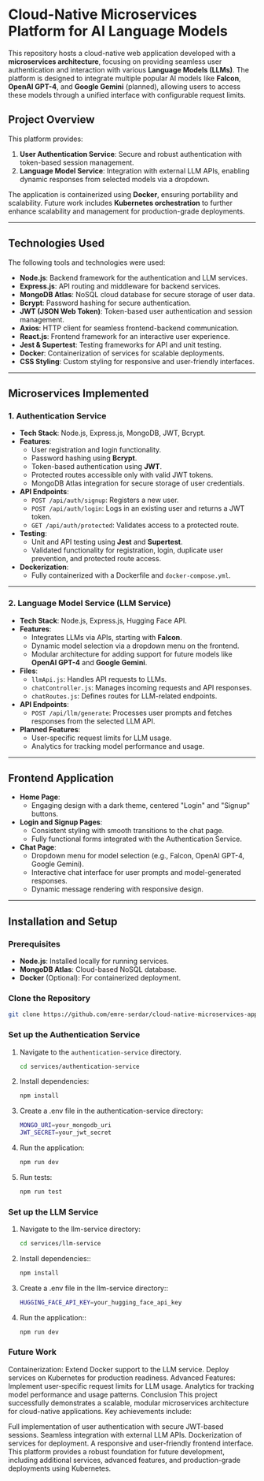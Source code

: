 # Cloud-Native Microservices Platform for AI Language Models

This repository hosts a cloud-native web application developed with a **microservices architecture**, focusing on providing seamless user authentication and interaction with various **Language Models (LLMs)**. The platform is designed to integrate multiple popular AI models like **Falcon**, **OpenAI GPT-4**, and **Google Gemini** (planned), allowing users to access these models through a unified interface with configurable request limits.

## Project Overview

This platform provides:
1. **User Authentication Service**: Secure and robust authentication with token-based session management.
2. **Language Model Service**: Integration with external LLM APIs, enabling dynamic responses from selected models via a dropdown.

The application is containerized using **Docker**, ensuring portability and scalability. Future work includes **Kubernetes orchestration** to further enhance scalability and management for production-grade deployments.

---

## Technologies Used

The following tools and technologies were used:

- **Node.js**: Backend framework for the authentication and LLM services.
- **Express.js**: API routing and middleware for backend services.
- **MongoDB Atlas**: NoSQL cloud database for secure storage of user data.
- **Bcrypt**: Password hashing for secure authentication.
- **JWT (JSON Web Token)**: Token-based user authentication and session management.
- **Axios**: HTTP client for seamless frontend-backend communication.
- **React.js**: Frontend framework for an interactive user experience.
- **Jest & Supertest**: Testing frameworks for API and unit testing.
- **Docker**: Containerization of services for scalable deployments.
- **CSS Styling**: Custom styling for responsive and user-friendly interfaces.

---

## Microservices Implemented

### 1. **Authentication Service**

- **Tech Stack**: Node.js, Express.js, MongoDB, JWT, Bcrypt.
- **Features**:
  - User registration and login functionality.
  - Password hashing using **Bcrypt**.
  - Token-based authentication using **JWT**.
  - Protected routes accessible only with valid JWT tokens.
  - MongoDB Atlas integration for secure storage of user credentials.
- **API Endpoints**:
  - `POST /api/auth/signup`: Registers a new user.
  - `POST /api/auth/login`: Logs in an existing user and returns a JWT token.
  - `GET /api/auth/protected`: Validates access to a protected route.
- **Testing**:
  - Unit and API testing using **Jest** and **Supertest**.
  - Validated functionality for registration, login, duplicate user prevention, and protected route access.
- **Dockerization**:
  - Fully containerized with a Dockerfile and `docker-compose.yml`.

---

### 2. **Language Model Service (LLM Service)**

- **Tech Stack**: Node.js, Express.js, Hugging Face API.
- **Features**:
  - Integrates LLMs via APIs, starting with **Falcon**.
  - Dynamic model selection via a dropdown menu on the frontend.
  - Modular architecture for adding support for future models like **OpenAI GPT-4** and **Google Gemini**.
- **Files**:
  - `llmApi.js`: Handles API requests to LLMs.
  - `chatController.js`: Manages incoming requests and API responses.
  - `chatRoutes.js`: Defines routes for LLM-related endpoints.
- **API Endpoints**:
  - `POST /api/llm/generate`: Processes user prompts and fetches responses from the selected LLM API.
- **Planned Features**:
  - User-specific request limits for LLM usage.
  - Analytics for tracking model performance and usage.

---

## Frontend Application

- **Home Page**:
  - Engaging design with a dark theme, centered "Login" and "Signup" buttons.
- **Login and Signup Pages**:
  - Consistent styling with smooth transitions to the chat page.
  - Fully functional forms integrated with the Authentication Service.
- **Chat Page**:
  - Dropdown menu for model selection (e.g., Falcon, OpenAI GPT-4, Google Gemini).
  - Interactive chat interface for user prompts and model-generated responses.
  - Dynamic message rendering with responsive design.

---

## Installation and Setup

### Prerequisites

- **Node.js**: Installed locally for running services.
- **MongoDB Atlas**: Cloud-based NoSQL database.
- **Docker** (Optional): For containerized deployment.

### Clone the Repository

```bash
git clone https://github.com/emre-serdar/cloud-native-microservices-app.git
```

### Set up the Authentication Service
1. Navigate to the `authentication-service` directory.

   ```bash
   cd services/authentication-service

2. Install dependencies:

   ```bash
   npm install

3. Create a .env file in the authentication-service directory:

   ```bash
   MONGO_URI=your_mongodb_uri
   JWT_SECRET=your_jwt_secret

5. Run the application:

   ```bash
   npm run dev

6. Run tests:
   ```bash
   npm run test


### Set up the LLM Service

1. Navigate to the llm-service directory:
   ```bash
   cd services/llm-service
2. Install dependencies::
   ```bash
   npm install
3. Create a .env file in the llm-service directory::
   ```bash
   HUGGING_FACE_API_KEY=your_hugging_face_api_key
4. Run the application::
   ```bash
   npm run dev

### Future Work
Containerization:
Extend Docker support to the LLM service.
Deploy services on Kubernetes for production readiness.
Advanced Features:
Implement user-specific request limits for LLM usage.
Analytics for tracking model performance and usage patterns.
Conclusion
This project successfully demonstrates a scalable, modular microservices architecture for cloud-native applications. Key achievements include:

Full implementation of user authentication with secure JWT-based sessions.
Seamless integration with external LLM APIs.
Dockerization of services for deployment.
A responsive and user-friendly frontend interface.
This platform provides a robust foundation for future development, including additional services, advanced features, and production-grade deployments using Kubernetes.
